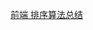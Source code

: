 



[前端 排序算法总结](https://juejin.im/post/59c360d8f265da064f200e09?utm_source=gold_browser_extension "")